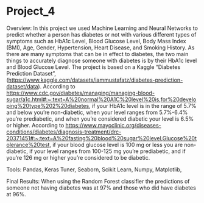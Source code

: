 # Project_4


Overview: 
In this project we used Machine Learning and Neural Networks to predict whether a person has diabetes or not with various different types of symptoms such as HbA1c Level, Blood Glucose Level, Body Mass Index (BMI), Age, Gender, Hypertension, Heart Disease, and Smoking History. As there are many symptoms that can be in effect to diabetes, the two main things to accurately diagnose someone with diabetes is by their HbA1c level and Blood Glucose Level. The project is based on a Kaggle “Diabetes Prediction Dataset”, (https://www.kaggle.com/datasets/iammustafatz/diabetes-prediction-dataset/data). According to https://www.cdc.gov/diabetes/managing/managing-blood-sugar/a1c.html#:~:text=A%20normal%20A1C%20level%20is,for%20developing%20type%202%20diabetes, if your HbA1c level is in the range of 5.7% and below you’re non-diabetic, when your level ranges from 5.7%-6.4% you’re prediabetic, and when you’re considered diabetic your level is 6.5% or higher. According to https://www.mayoclinic.org/diseases-conditions/diabetes/diagnosis-treatment/drc-20371451#:~:text=A%20fasting%20blood%20sugar%20level,Glucose%20tolerance%20test, if your blood glucose level is 100 mg or less you are non-diabetic, if your level ranges from 100-125 mg you’re prediabetic, and if you’re 126 mg or higher you’re considered to be diabetic.

Tools:
Pandas, Keras Tuner, Seaborn, Scikit Learn, Numpy, Matplotlib, 

Final Results:
When using the Random Forest classifier the predictions of someone not having diabetes was at 97% and those who did have diabetes at 96%. 

